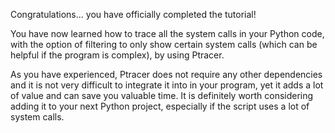 Congratulations... you have officially completed the tutorial! 

You have now learned how to trace all the system calls in your Python code, with the option of filtering to only show certain system calls (which can be helpful if the program is complex), by using Ptracer. 

As you have experienced, Ptracer does not require any other dependencies and it is not very difficult to integrate it into in your program, yet it adds a lot of value and can save you valuable time. It is definitely worth considering adding it to your next Python project, especially if the script uses a lot of system calls. 
